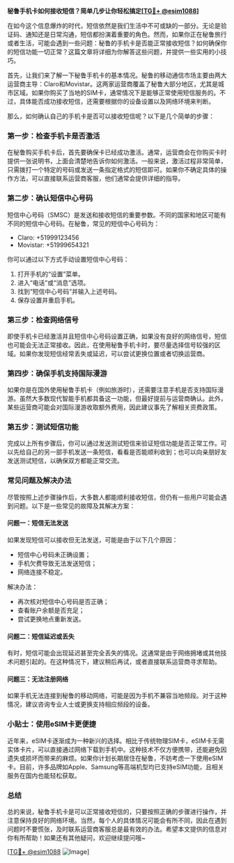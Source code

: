 **秘鲁手机卡如何接收短信？简单几步让你轻松搞定[[TG💪+ @esim1088](https://t.me/s/esim1088)]**

在如今这个信息爆炸的时代，短信依然是我们生活中不可或缺的一部分。无论是验证码、通知还是日常沟通，短信都扮演着重要的角色。然而，如果你正在秘鲁旅行或者生活，可能会遇到一些问题：秘鲁的手机卡是否能正常接收短信？如何确保你的短信功能一切正常？这篇文章将详细为你解答这些问题，并提供一些实用的小技巧。

首先，让我们来了解一下秘鲁手机卡的基本情况。秘鲁的移动通信市场主要由两大运营商主导：Claro和Movistar。这两家运营商覆盖了秘鲁大部分地区，尤其是城市区域。如果你购买了当地的SIM卡，通常情况下是能够正常使用短信服务的。不过，具体能否成功接收短信，还需要根据你的设备设置以及网络环境来判断。

那么，如何确认自己的手机卡是否可以接收短信呢？以下是几个简单的步骤：

### **第一步：检查手机卡是否激活**
在秘鲁购买手机卡后，首先要确保卡已经成功激活。通常，运营商会在你购买卡时提供一张说明书，上面会清楚地告诉你如何激活。一般来说，激活过程非常简单，只需拨打一个特定的号码或发送一条指定格式的短信即可。如果你不确定具体的操作方法，可以直接联系运营商客服，他们通常会提供详细的指导。

### **第二步：确认短信中心号码**
短信中心号码（SMSC）是发送和接收短信的重要参数。不同的国家和地区可能有不同的短信中心号码。在秘鲁，常见的短信中心号码为：
- Claro: +51999123456
- Movistar: +51999654321

你可以通过以下方式手动设置短信中心号码：
1. 打开手机的“设置”菜单。
2. 进入“电话”或“消息”选项。
3. 找到“短信中心号码”并输入上述号码。
4. 保存设置并重启手机。

### **第三步：检查网络信号**
即使手机卡已经激活并且短信中心号码设置正确，如果没有良好的网络信号，短信也可能会无法正常接收。因此，在使用秘鲁手机卡时，要尽量选择信号较强的区域。如果你发现短信经常丢失或延迟，可以尝试更换位置或者切换运营商。

### **第四步：确保手机支持国际漫游**
如果你是在国外使用秘鲁手机卡（例如旅游时），还需要注意手机是否支持国际漫游。虽然大多数现代智能手机都具备这一功能，但最好提前与运营商确认。此外，某些运营商可能会对国际漫游收取额外费用，因此建议事先了解相关资费政策。

### **第五步：测试短信功能**
完成以上所有步骤后，你可以通过发送测试短信来验证短信功能是否正常工作。可以先给自己的另一部手机发送一条短信，看看是否能顺利收到；也可以向亲朋好友发送测试短信，以确保双方都能正常交流。

### **常见问题及解决办法**
尽管按照上述步骤操作后，大多数人都能顺利接收短信，但仍有一些用户可能会遇到问题。以下是一些常见的故障及其解决方案：

#### **问题一：短信无法发送**
如果发现短信可以接收但无法发送，可能是由于以下几个原因：
- 短信中心号码未正确设置；
- 手机欠费导致无法发送短信；
- 网络连接不稳定。

解决办法：
- 再次核对短信中心号码是否正确；
- 查看账户余额是否充足；
- 尝试更换地点重新发送。

#### **问题二：短信延迟或丢失**
有时，短信可能会出现延迟甚至完全丢失的情况。这通常是由于网络拥堵或其他技术问题引起的。在这种情况下，建议稍后再试，或者直接联系运营商寻求帮助。

#### **问题三：无法注册网络**
如果手机无法连接到秘鲁的移动网络，可能是因为手机不兼容当地频段。对于这种情况，建议咨询专业人士或更换支持相应频段的设备。

### **小贴士：使用eSIM卡更便捷**
近年来，eSIM卡逐渐成为一种新兴的选择。相比于传统物理SIM卡，eSIM卡无需实体卡片，可以直接通过网络下载到手机中。这种技术不仅方便携带，还能避免因遗失或损坏而带来的麻烦。如果你计划长期居住在秘鲁，不妨考虑一下使用eSIM卡。目前，许多品牌如Apple、Samsung等高端机型均已支持eSIM功能，且相关服务在国内也能轻松获取。

### **总结**
总的来说，秘鲁手机卡是可以正常接收短信的，只要按照正确的步骤进行操作，并注意保持良好的网络环境。当然，每个人的具体情况可能会有所不同，因此在遇到问题时不要慌张，及时联系运营商客服总是最有效的办法。希望本文提供的信息对你有所帮助！如果还有其他疑问，欢迎继续提问哦~

[[TG💪+ @esim1088](https://t.me/s/esim1088) ![Image](https://i.postimg.cc/4NQfJmqS/Snipaste-2025-05-13-00-14-12.png)]